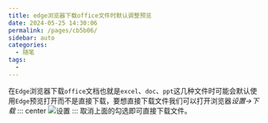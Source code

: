 ```yaml
---
title: edge浏览器下载office文件时默认调整预览
date: 2024-05-25 14:30:06
permalink: /pages/cb5b06/
sidebar: auto
categories:
  - 随笔
tags:
  - 
---
```

在`Edge`浏览器下载`office`文档也就是`excel`、`doc`、`ppt`这几种文件时可能会默认使用`Edge`预览打开而不是直接下载，要想直接下载文件我们可以打开浏览器*设置->下载*
::: center
![设置](https://lhost.oss-cn-chengdu.aliyuncs.com/blog/20240613101042.png)
:::
取消上面的勾选即可直接下载文件。